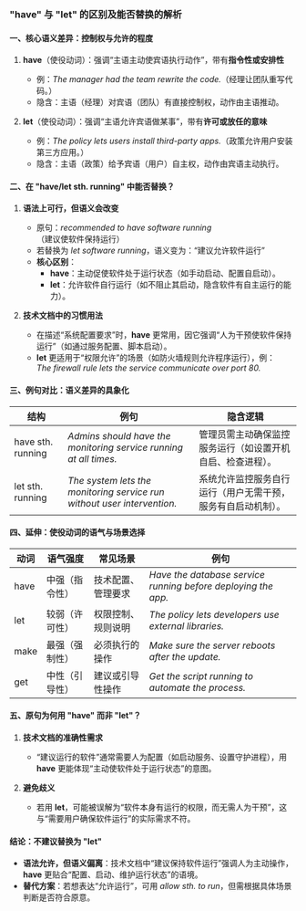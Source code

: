 ### "have" 与 "let" 的区别及能否替换的解析  


#### **一、核心语义差异：控制权与允许的程度**  
1. **have**（使役动词）：强调“主语主动使宾语执行动作”，带有**指令性或安排性**  
   - 例：*The manager had the team rewrite the code.*（经理让团队重写代码。）  
   - 隐含：主语（经理）对宾语（团队）有直接控制权，动作由主语推动。  

2. **let**（使役动词）：强调“主语允许宾语做某事”，带有**许可或放任的意味**  
   - 例：*The policy lets users install third-party apps.*（政策允许用户安装第三方应用。）  
   - 隐含：主语（政策）给予宾语（用户）自主权，动作由宾语主动执行。  


#### **二、在 "have/let sth. running" 中能否替换？**  
1. **语法上可行，但语义会改变**  
   - 原句：*recommended to have software running*（建议使软件保持运行）  
   - 若替换为 *let software running*，语义变为：“建议允许软件运行”  
   - **核心区别**：  
     - **have**：主动促使软件处于运行状态（如手动启动、配置自启动）。  
     - **let**：允许软件自行运行（如不阻止其启动，隐含软件有自主运行的能力）。  

2. **技术文档中的习惯用法**  
   - 在描述“系统配置要求”时，**have** 更常用，因它强调“人为干预使软件保持运行”（如通过服务配置、脚本启动）。  
   - **let** 更适用于“权限允许”的场景（如防火墙规则允许程序运行），例：  
     *The firewall rule lets the service communicate over port 80.*  


#### **三、例句对比：语义差异的具象化**  
| 结构                | 例句                                                                 | 隐含逻辑                                                         |
|---------------------|----------------------------------------------------------------------|------------------------------------------------------------------|
| have sth. running   | *Admins should have the monitoring service running at all times.*    | 管理员需主动确保监控服务运行（如设置开机自启、检查进程）。       |
| let sth. running    | *The system lets the monitoring service run without user intervention.* | 系统允许监控服务自行运行（用户无需干预，服务有自启动机制）。   |


#### **四、延伸：使役动词的语气与场景选择**  
| 动词       | 语气强度 | 常见场景                          | 例句                                                         |
|------------|----------|-----------------------------------|--------------------------------------------------------------|
| have       | 中强（指令性） | 技术配置、管理要求                | *Have the database service running before deploying the app.* |
| let        | 较弱（许可性） | 权限控制、规则说明                | *The policy lets developers use external libraries.*         |
| make       | 最强（强制性） | 必须执行的操作                    | *Make sure the server reboots after the update.*             |
| get        | 中性（引导性） | 建议或引导性操作                  | *Get the script running to automate the process.*            |


#### **五、原句为何用 "have" 而非 "let"？**  
1. **技术文档的准确性需求**  
   - “建议运行的软件”通常需要人为配置（如启动服务、设置守护进程），用 **have** 更能体现“主动使软件处于运行状态”的意图。  

2. **避免歧义**  
   - 若用 **let**，可能被误解为“软件本身有运行的权限，而无需人为干预”，这与“需要用户确保软件运行”的实际需求不符。  


#### **结论：不建议替换为 "let"**  
- **语法允许，但语义偏离**：技术文档中“建议保持软件运行”强调人为主动操作，**have** 更贴合“配置、启动、维护运行状态”的语境。  
- **替代方案**：若想表达“允许运行”，可用 *allow sth. to run*，但需根据具体场景判断是否符合原意。
